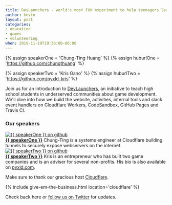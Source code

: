 ```yaml
---
title: DevLaunchers - world's most FUN experiment to help teenagers learn game development!
author: kevin
layout: post
categories:
- education
- games
- volunteering
when: 2019-11-19T19:30:00-06:00
---
```


{% assign speakerOne = 'Chung-Ting Huang' %}
{% assign huburlOne = 'https://github.com/chungthuang' %}

{% assign speakerTwo = 'Kris Gano' %}
{% assign huburlTwo = 'https://github.com/pyxld-kris' %}

Join us for an introduction to [DevLaunchers](https://devlaunchers.com/), an initiative to teach high school students in underserved communities about game development. We'll dive into how we build the website, activities, internal tools and slack event handlers on Cloudflare Workers, CodeSandbox, GitHub Pages and Travis CI.

### Our speakers

<div class="media-object speaker-bio">
  <a href="{{ huburlOne }}">
    <img alt="{{ speakerOne }} on github"
      src="https://avatars1.githubusercontent.com/u/7826979?s=460&v=4" />
  </a>
  <div>
    <a href="{{ huburlOne }}"><strong>{{ speakerOne }}</strong></a>
    Chung-Ting is a systems engineer at Cloudflare building tunnels to securely expose webservers on the internet.
  </div>
</div>

<div class="media-object speaker-bio">
  <a href="{{ huburlTwo }}">
    <img alt="{{ speakerTwo }} on github"
      src="https://avatars1.githubusercontent.com/u/46331884?s=460&v=4" />
  </a>
  <div>
    <a href="{{ huburlTwo }}"><strong>{{ speakerTwo }}</strong></a>
    Kris is an entrepreneur who has built two game companies and is an adviser for several non-profits. His bio is also available on <a href="https://pyxld.com/#/about">pyxld.com</a>.
  </div>
</div>

Make sure to thank our gracious host [Cloudflare][].

{% include give-em-the-business.html location='cloudflare' %}

Check back here or <a href="{{ site.twitter.url }}">follow us on Twitter</a>
for updates.

[Cloudflare]: https://www.cloudflare.com/
